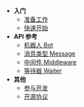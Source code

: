 * **入门**
  * [准备工作](v1.x/Preparation.md)
  * [快速开始](v1.x/QuickStart.md)
* **API 参考**
  * [机器人 Bot](v1.x/Bot.md)
  * [消息类型 Message](v1.x/Message.md)
  * [中间件 Middleware](v1.x/Middleware.md)
  * [等待器 Waiter](v1.x/Waiter.md)
* **其他**
  * [参与开发](v1.x/Development.md)
  * [开源协议](v1.x/License.md)
